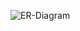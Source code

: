 ![ER-Diagram](https://viewer.diagrams.net/?tags=%7B%7D&lightbox=1&highlight=0000ff&edit=_blank&layers=1&nav=1&title=ER_Diagram.drawio&dark=auto#R%3Cmxfile%3E%3Cdiagram%20name%3D%22Page-1%22%20id%3D%22fHzHr9cyCqGa6dqP_ETe%22%3E7V1dd6I6F%2F41XatzYRff4KW1zkzXtJ0eW%2BfMnJuuKKnyDhJewKmeX3%2BCgEBABeRLjBcKMYRk72cnO3vvJFf8cLn%2BYgFz8YhUqF9xjLq%2B4u%2BuOI5lmT7%2BcVM2XorAC17C3NJUP1OY8KL9C%2F1Exk9daSq0YxkdhHRHM%2BOJM2QYcObE0oBloY94tnekx99qgjlMJLzMgJ5M%2FVtTnYWXqohMmP4VavOFs2uw%2F88SBJn9BHsBVPQRSeJHV%2FzQQsjxrpbrIdRd4gV08Z77vOffXcUsaDhZHlj%2BM3U%2BJoZwu%2FnL%2BjzoPT4I6j%2B9oJg%2FQF%2F5LfZr62wCEswttDL9bNBy4DqN8GAaZGeSFWN3zcU4gWgJHWuDs6zjrPYRwvu3HyG5%2BYCoiyipAx4An8XzXckhFfCFT4gcRGGFFKJIOn7vrW0CI0Yd6f8rl4G3UzD77RLKUHszpCPrih%2FgfNZ8es2J4hWHK8JELz7hR7bEi2UVWS9D%2BOvne0eG03sHS03feLnBb0f708MvdKD928tsA8Pu2dDS3r1npmjds7V%2FNWPuPTJFlgqtHk7e%2Fh9UHF%2FN3V%2FTQibm7uYNk8ZvLCae114vx%2FnRgGyj99yzpS3BFoDf4MZ7bjK5v%2FOu7g0VruExEkyt8yVKXmAskO10HxSfkYX7FiMKCgu%2BQ9yHzfDw09m2cxJYmvjCmNpmpEV7GjrDw3t6Qw9DKlnVR2joyKviIzLAzL8eIsNGOu7Qt3e72vlvGaKVpUEseswT%2FCD%2F9B5ZIgPhms%2Bg914TqOquUpy5xt%2BCuU4lM9vve0XwsvcrKz6dD3BR8J%2FhBC64EIKnPBJYQNVWtvdI8GqSCxPMoOsV%2FsJi9inCAo%2Fcl9vzGGAJuyt62%2Bd%2BDMbDr4Ox98TT91f3e%2FLwQIefHZ2w9j%2BzNNPRkNFxLLyOfr5SIOwFgo5m4AJQQHuE4zMVbbYbF%2BCyiEKSKNLVKnYEdsv0R6DtdLPbgLsbDe8fBw8UcHvRMbMgcKD6BroOhdf7x9HL6%2BDx2XvmbvR5MHlwATGcjMejp9e3SAaKDr%2BFK1O9SHR8f8Jfk%2Be7wesoF0II6%2BK23dA1xzH474%2BF5sAXbwJ392EBd4K3cJY6vmPxJdDdOTp%2Fp8P3sLAUo2TU%2BHjA7pk0SUaMjpzC3DDRj1SrDVJM2CCfx9%2BfR%2BPXX6eRsHya%2BXbbHivfSILMiIrC8SLXF1g%2BYcjNRNM9xZROYk5JUBKqc%2Fji3yLLWaA5MoA%2BClNv47QO8zwgZPoU%2Fh90nI3vyQArB8XpD9ea89N9%2FEb0735F%2Frlb%2ByVvbzb%2BjVdPt3JFOIZbiFbWDGZAmwOsOTxUopcxiQEL6lg5%2FxOvX%2BkcE%2Fjj3gpoqAPX74PvDGTAOPHj3DuNrAc7DzHFYRGkZaaV%2F4ZnpOHq7NwlO2eIL3cS0QV5zPYfivqDiHKwLMbKkYlyPCwkytkybtfoE3gpU15WxkshGy8xccEmks10M9j7q7vnNSEyvAJLxQnfAg8l34%2B3e8enqI8yDSbV6Qc8l0KWUPnOrGXqbmV7KrB%2BXx9QOD1%2FiGslV7zr8PdTUh0lykzTTMMC%2B7xfUuTiU6kejiLKd9fIkndSs38it2dyo2p%2FKMnrJTlOTqE6ZQRlREcYMUXoN85bevBB1%2Bja3jCXrlG6NUFVXSNs40E5nScojfRpQaTPs98fXEc6hsojfroG7dwOGi%2ByivYXtAOmHfCFd8C1hlp2DdJ5O17bAZbz5nrHaVdRIC5n61h3s9cXlNM1yuZFLDRUileK17PBq4McoL%2FFAiIpZHNAtpnQx64Rt4Be4Kzo9KEAYEdPk0f8c00nD01MHkysHri1PDxtoMAl5r1DKunUUHBusj5DxrtmLWMuMirtVNqptHdS2oExgzoV9nzY%2FUQnTvVOnKpaiNY1uta%2Bum2lkym6Rqa47TheEn5lWkacnCwRJyZfTAajtWK5FX84vrrH8jeClAyplsLkmqKqkwtMbr9%2F%2F3b%2F9OXlNEpWTDpW5BX%2FWxT30DGaJ4Wm8o1YFVHTttOqOYJfFuIR%2FGwygH%2B3uCFOlsoW%2BEl7A%2FhPjxw9o%2BWzB7vC7NG23SfQRTa6ICpMsFninqH725a1Icj3jGBVVUR563BBt7OjxpSmjCm3npBdh8JGN7ULqQOWuPJd3yqE7il0dGWIr6GUH23UOjDQXYVOwAeebC5Q17UVGtbQqPPDgqrmvM2AVbL%2Fo004czN1VYao1tsCKcIdtgl0KkBn2TYqQM0LkO1Ymgk7K0DZneWn%2BJlmuKJAMzA8vOzlefCEo%2Ftk1e1AURIOlOfBr0c8oSiXhPXTjBNuOEWUWSH4rsoxl9xjsj7HXLCVlpiylZaQBiSlKiAlcRSIJnW5UEdckkDtaXTOBljwjwY%2F2ur8qMzBlY7TVrX9rPeiaZGShZ%2FzPV8eWqjPi05eapm8NLKxyxl1PpXswdImKaRed9oDXc7OJmfU81jAia%2FZ7JjwbZ%2B7f3odfRmNffx%2FHQ2%2FbdO72mba4bSgwwkEK2ywD0hMYQZznRk8uVfJbHqYTeysuTeztffyeuQZWrqhDd3tnryoF3qaIz1T7aqU6Kd2OoTEo86Nmu34wZqeiCF%2FPPpxP%2Fq7Nf6ggiTjqqIYn7YGqeaVWUrwyO5sleQCNo5JA1JlqwC5NL%2FYXtt%2F2nLN8%2Bm06vAS7VnQSmlJQVUlqJbQtsEcdt%2FsSBeB5dt%2BDmKSUGt0V9tOjUMtMA5Ra%2FS%2BEIyZZmoXsTSZdj%2B0%2B6HdT7u6n0AlniJ1010RpPbX40iw3TGIGl%2BzLj1NTDjbsa2WdNC01uNTdjni6zWlJS2MmOAvgy%2Bj00jYPM2qM8qmxaMTtCr3YPQ9Btp6jkDniLO1WZKwmc9AJwrqE%2BVUfZ49Vyrb4FpzfrrXN32sRnn3v7b3vMz793frSOa7TeTmGfeLuEE7nwVmtbXximMYNkjwyhMkIUgIC9zebaJ3ZJFZcYUJsGXgIceNv0Gcx6EDGY%2F7TyoEKs8cxldWnPKKEitHkTLhFAMHbCLZTDeDnV2u%2FNsQ9V6BpcoAl%2FTA1e5P4vtivD9J6c%2FltDGwsoVqubxJ00w28USudHfKNilFe9vqVx9%2B4z1lUVf3TWfLq1YQBLwNTUudJe%2FVNyvVnIvosvsIFdUSc9rl93g00tTRPEuQzpJ0BScgrd7IOOcM7V2zbOfNAMsLOtopfRb3YzAefh2Mc87m80nUgQ6UytlZYSivnOmAitkJYtbtTf3znh%2B5BJpOcRTB0eTp%2Fq8JPRfyBEyZwLY%2FcJa3BbAXFFu0jzoVTwtkwDdjtZy6jj8KpxBOFEj5YhmQfvE6E925skk3%2F3wF7agLs%2BNndlW%2BJ995NZ4G2jQvgQtEBZAKIBXAxgQQqEvNuFwJzL6rJlXga1uD22Ya1R0nlsvp0IqgMs%2FlfuDAQeZmd5Dg9ptPOtiVeB6hTnd7MuJs8jIaN3Z%2BYz3k5NibYNVq%2BfELVUU2ibjK0cgmhhWuTohsEvmrWGBTvy9dVRjY1FQcksj1bwRZEhn%2Fw8bCXTiJu5EVJvzwxaKURB5jju9zPCNL%2BDv%2BElZx48gin2whTGWFGYmXFSHJy0SEJFM08owoiOyCK2abxDYfHSaQ0ab9ZHiYlMLK6oLDkicOV4zlA7xpCuHSYVxmxTdxxq9QL7yDYfkyOXnerOtfMuuCgOGCrJNqHkUy7FnTocE%2FcXA5KRpZ2SQT%2B%2Bwk1llUzTf5svh2jNyZ%2BZY4ub5mvpWrbIfztfhkTRLkKidrGRaXsHsWhtWkAgXbXp2MFzZeUN1Kfu1DabOaq0JIJ190FCULqlnMA5hcCN%2BSu84V5RsptzXLm8xdFt8kkm9iMb4pxGo%2BThDr5Vu58%2F6dUTVmUN3ZV9PtqdkHz6NLOLlGB09Z6QoqarchNDt6EtY4rqhlk1SSEwVVzbdyJ6URpwarEMu1K%2FZqtF5RlokRgC88ISYxU%2FfIXe6EOLphgBIbBURRzu1WK3Fo4LlG4cIScCm6bP8o7qqGy2U5vRIjceGhQW54aLisCbEsEmIiFlTFEgWR8Q0V8y1QKcsf0gVZjA7pbNPD%2BfFTiivECyvE58%2B7cvPihSX2%2FahbzpUM3u0OyTlLjKvF%2BUbIOUda0KrmG1eVnMeknDki5WUK9J6Is4YEuqhFlJWJgmp2NCq1R2Y0K9B8SQoX27DCpZRrQwnnVQofzKNcge7hubl02L5W8cSqWTnnSQt6UYcVTwAv4eGuGi9p%2B3OVMQDE7Tah0lf9CNDsPnnH%2BJl9o7yGgXFZkSZkFF5hjY7cKHG3BV9dfLusSBNS3s6Xb5dl4eIJeUtswpyZb2RBpUV24VsLuculwuwWMBePSIVujv8A%3C%2Fdiagram%3E%3C%2Fmxfile%3E)
